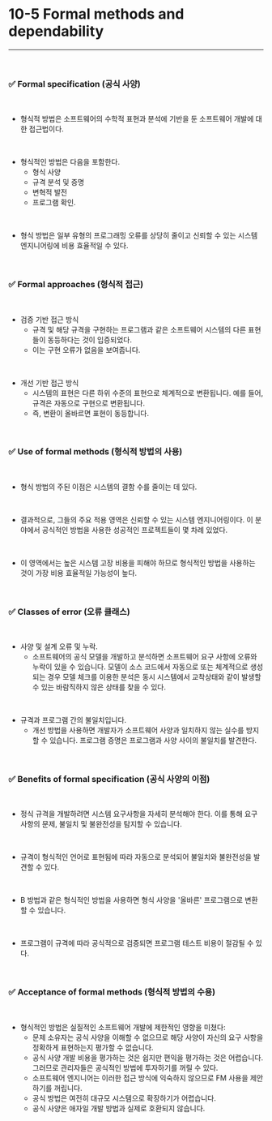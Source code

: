 # 10-5 Formal methods and dependability
---

<br>

### ✅ Formal specification (공식 사양)
<br>

- 형식적 방법은 소프트웨어의 수학적 표현과 분석에 기반을 둔 소프트웨어 개발에 대한 접근법이다.
<br>

- 형식적인 방법은 다음을 포함한다.
  - 형식 사양
  - 규격 분석 및 증명
  - 변혁적 발전
  - 프로그램 확인.
<br>

- 형식 방법은 일부 유형의 프로그래밍 오류를 상당히 줄이고 신뢰할 수 있는 시스템 엔지니어링에 비용 효율적일 수 있다.
<br>

### ✅ Formal approaches (형식적 접근)
<br>

- 검증 기반 접근 방식
  - 규격 및 해당 규격을 구현하는 프로그램과 같은 소프트웨어 시스템의 다른 표현들이 동등하다는 것이 입증되었다.
  - 이는 구현 오류가 없음을 보여줍니다.
<br>

- 개선 기반 접근 방식
  - 시스템의 표현은 다른 하위 수준의 표현으로 체계적으로 변환됩니다. 예를 들어, 규격은 자동으로 구현으로 변환됩니다.
  - 즉, 변환이 올바르면 표현이 동등합니다.
<br>

### ✅ Use of formal methods (형식적 방법의 사용)
<br>

- 형식 방법의 주된 이점은 시스템의 결함 수를 줄이는 데 있다.
<br>

- 결과적으로, 그들의 주요 적용 영역은 신뢰할 수 있는 시스템 엔지니어링이다. 이 분야에서 공식적인 방법을 사용한 성공적인 프로젝트들이 몇 차례 있었다.
<br>

- 이 영역에서는 높은 시스템 고장 비용을 피해야 하므로 형식적인 방법을 사용하는 것이 가장 비용 효율적일 가능성이 높다.
<br>

### ✅ Classes of error (오류 클래스)
<br>

- 사양 및 설계 오류 및 누락.
  - 소프트웨어의 공식 모델을 개발하고 분석하면 소프트웨어 요구 사항에 오류와 누락이 있을 수 있습니다. 모델이 소스 코드에서 자동으로 또는 체계적으로 생성되는 경우 모델 체크를 이용한 분석은 동시 시스템에서 교착상태와 같이 발생할 수 있는 바람직하지 않은 상태를 찾을 수 있다.
<br>

- 규격과 프로그램 간의 불일치입니다.
  - 개선 방법을 사용하면 개발자가 소프트웨어 사양과 일치하지 않는 실수를 방지할 수 있습니다. 프로그램 증명은 프로그램과 사양 사이의 불일치를 발견한다.
<br>

### ✅ Benefits of formal specification (공식 사양의 이점)
<br>

- 정식 규격을 개발하려면 시스템 요구사항을 자세히 분석해야 한다. 이를 통해 요구사항의 문제, 불일치 및 불완전성을 탐지할 수 있습니다.
<br>

- 규격이 형식적인 언어로 표현됨에 따라 자동으로 분석되어 불일치와 불완전성을 발견할 수 있다.
<br>

- B 방법과 같은 형식적인 방법을 사용하면 형식 사양을 '올바른' 프로그램으로 변환할 수 있습니다.
<br>

- 프로그램이 규격에 따라 공식적으로 검증되면 프로그램 테스트 비용이 절감될 수 있다.
<br>

### ✅ Acceptance of formal methods (형식적 방법의 수용)
<br>

- 형식적인 방법은 실질적인 소프트웨어 개발에 제한적인 영향을 미쳤다:
  - 문제 소유자는 공식 사양을 이해할 수 없으므로 해당 사양이 자신의 요구 사항을 정확하게 표현하는지 평가할 수 없습니다.
  - 공식 사양 개발 비용을 평가하는 것은 쉽지만 편익을 평가하는 것은 어렵습니다. 그러므로 관리자들은 공식적인 방법에 투자하기를 꺼릴 수 있다.
  - 소프트웨어 엔지니어는 이러한 접근 방식에 익숙하지 않으므로 FM 사용을 제안하기를 꺼립니다.
  - 공식 방법은 여전히 대규모 시스템으로 확장하기가 어렵습니다.
  - 공식 사양은 애자일 개발 방법과 실제로 호환되지 않습니다.
